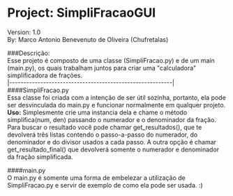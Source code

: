 # Project: SimpliFracaoGUI
Version: 1.0  
By: Marco Antonio Benevenuto de Oliveira (Chufretalas)    
  
  
###Descrição:  
 Esse projeto é composto de uma classe (SimpliFracao.py) e de um main (main.py), os quais trabalham juntos para criar uma "calculadora" simplificadora de frações.  
|----------------------------------------------------------|
####SimpliFracao.py  
Essa classe foi criada com a intenção de ser útil sozinha, portanto, ela pode ser desvinculada do main.py e funcionar normalmente em qualquer projeto.  
**Uso:** Simplesmente crie uma instancia dela e chame o método simplifica(num, den) passando o numerador e o denominador da fração. Para buscar o resultado você pode chamar get_resultados(), que te devolverá três listas contendo o passo-a-passo do numerador, do denominador e do divisor usados a cada passo. A outra opção é chamar get_resultado_final() que devolverá somente o numerador e denominador da fração simplificada.

####main.py  
O main.py é somente uma forma de embelezar a utilização de SimpliFracao.py e servir de exemplo de como ela pode ser usada. :)

